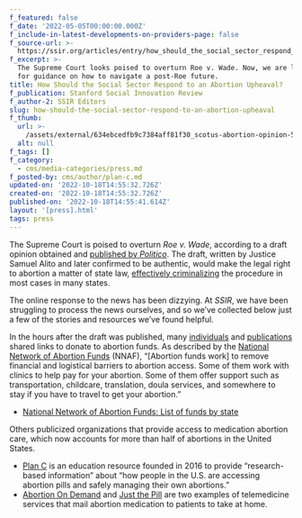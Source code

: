 ```yaml
---
f_featured: false
f_date: '2022-05-05T00:00:00.000Z'
f_include-in-latest-developments-on-providers-page: false
f_source-url: >-
  https://ssir.org/articles/entry/how_should_the_social_sector_respond_to_an_abortion_upheaval
f_excerpt: >-
  The Supreme Court looks poised to overturn Roe v. Wade. Now, we are looking
  for guidance on how to navigate a post-Roe future.
title: How Should the Social Sector Respond to an Abortion Upheaval?
f_publication: Stanford Social Innovation Review
f_author-2: SSIR Editors
slug: how-should-the-social-sector-respond-to-an-abortion-upheaval
f_thumb:
  url: >-
    /assets/external/634ebcedfb9c7384aff81f30_scotus-abortion-opinion-592x431.jpeg
  alt: null
f_tags: []
f_category:
  - cms/media-categories/press.md
f_posted-by: cms/author/plan-c.md
updated-on: '2022-10-18T14:55:32.726Z'
created-on: '2022-10-18T14:55:32.726Z'
published-on: '2022-10-18T14:55:41.614Z'
layout: '[press].html'
tags: press
---
```


The Supreme Court is poised to overturn _Roe v. Wade_, according to a draft opinion obtained and [published by _Politico_](http://www.politico.com/news/2022/05/02/supreme-court-abortion-draft-opinion-00029473). The draft, written by Justice Samuel Alito and later confirmed to be authentic, would make the legal right to abortion a matter of state law, [effectively criminalizing](https://www.nbcnews.com/data-graphics/map-23-states-ban-abortion-post-roe-america-rcna27081) the procedure in most cases in many states.

The online response to the news has been dizzying. At _SSIR_, we have been struggling to process the news ourselves, and so we’ve collected below just a few of the stories and resources we’ve found helpful.

In the hours after the draft was published, many [individuals](https://donations4abortion.com/) and [publications](https://www.thecut.com/article/donate-abortion-fund-roe-v-wade-how-to-help.html) shared links to donate to abortion funds. As described by the [National Network of Abortion Funds](https://abortionfunds.org/about/) (NNAF), “\[Abortion funds work\] to remove financial and logistical barriers to abortion access. Some of them work with clinics to help pay for your abortion. Some of them offer support such as transportation, childcare, translation, doula services, and somewhere to stay if you have to travel to get your abortion.”

*   [National Network of Abortion Funds: List of funds by state](https://abortionfunds.org/funds/)

Others publicized organizations that provide access to medication abortion care, which now accounts for more than half of abortions in the United States.

*   [Plan C](https://www.plancpills.org/) is an education resource founded in 2016 to provide “research-based information” about “how people in the U.S. are accessing abortion pills and safely managing their own abortions.”
*   [Abortion On Demand](https://abortionondemand.org/) and [Just the Pill](https://www.justthepill.com/) are two examples of telemedicine services that mail abortion medication to patients to take at home.

‍
